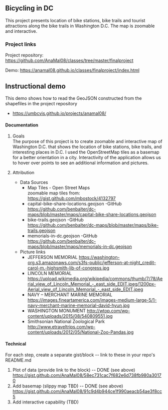## Bicycling in DC

This project presents location of bike stations, bike trails and tourist attractions along the bike trails in Washington D.C. The map is  zoomable and interactive.

### Project links

Project repository: https://github.com/AnaMal08/classes/tree/master/finalproject

Demo: https://anamal08.github.io/classes/finalproject/index.html

## Instructional demo

This demo shows how to read the GeoJSON constructed from the shapefiles in the project repository

* https://umbcvis.github.io/projects/anamal08/

#### Documentation

1. Goals 
   <br>
   The purpose of this project is to create zoomable and interactive map of Washington D.C. that shows the location of bike stations,      bike trails, and interesting places in D.C.  I used the OpenStreetMap tiles as a basemap for a better orientation in a city.            Interactivity of the application allows us to hover over points to see an additional information and pictures.   
   
2. Attribution
   * Data Sources 
      - Map Tiles - Open Street Maps 
         <br>
         zoomable map tiles from: https://gist.github.com/mbostock/4132797
      - capital-bike-share-locations.geojson -GitHub 
         <br>
         https://github.com/benbalter/dc-maps/blob/master/maps/capital-bike-share-locations.geojson
      - bike-trails.geojson -GitHub     
         https://github.com/benbalter/dc-maps/blob/master/maps/bike-trails.geojson
      - memorials-in-dc.geojson -GitHub 
         <br>
         https://github.com/benbalter/dc-maps/blob/master/maps/memorials-in-dc.geojson
   *  Picture links 
      - JEFFERSON MEMORIAL
      https://washington-org.s3.amazonaws.com/s3fs-public/jefferson-at-night_credit-carol-m.-highsmith-lib-of-congress.jpg
      - LINCOLN MEMORIAL
      https://upload.wikimedia.org/wikipedia/commons/thumb/7/78/Aerial_view_of_Lincoln_Memorial_-_east_side_EDIT.jpeg/1200px-Aerial_view_of_Lincoln_Memorial_-_east_side_EDIT.jpeg
      - NAVY – MERCHANT MARINE MEMORIAL
      https://images.fineartamerica.com/images-medium-large-5/1-navy-merchant-marine-memorial-david-hyun.jpg
      - WASHINGTON MONUMENT
      http://wtop.com/wp-content/uploads/2015/08/540809551.jpg
      - Smithsonian National Zoological Park
      http://www.etraveltrips.com/wp-content/uploads/2012/05/National-Zoo-Pandas.jpg
#### Technical

For each step, create a separate gist/block -- link to these in your repo's README.md

1. Plot of data (provide link to the block) -- DONE (see above)
https://gist.github.com/AnaMal08/58ec731cac7f682e6d738fb980a30170
2. Add basemap (slippy map TBD) -- DONE (see above)
https://gist.github.com/AnaMal08/91c9d4b944ce1f990aeacb54ae3f8cc5
3. Add interactive capability (TBD)
